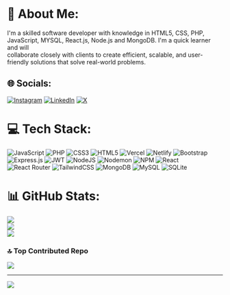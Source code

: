 # 💫 About Me:
I'm a skilled software developer with knowledge in HTML5, CSS, PHP, JavaScript, MYSQL, React.js, Node.js and MongoDB. I'm a quick learner and will<br>collaborate closely with clients to create efficient, scalable, and user-friendly solutions that solve real-world problems.


## 🌐 Socials:
[![Instagram](https://img.shields.io/badge/Instagram-%23E4405F.svg?logo=Instagram&logoColor=white)](https://instagram.com/yash_revdiwala) [![LinkedIn](https://img.shields.io/badge/LinkedIn-%230077B5.svg?logo=linkedin&logoColor=white)](https://linkedin.com/in/yash-revdiwala) [![X](https://img.shields.io/badge/X-black.svg?logo=X&logoColor=white)](https://x.com/yash_revdiwala) 

# 💻 Tech Stack:
![JavaScript](https://img.shields.io/badge/javascript-%23323330.svg?style=flat&logo=javascript&logoColor=%23F7DF1E) ![PHP](https://img.shields.io/badge/php-%23777BB4.svg?style=flat&logo=php&logoColor=white) ![CSS3](https://img.shields.io/badge/css3-%231572B6.svg?style=flat&logo=css3&logoColor=white) ![HTML5](https://img.shields.io/badge/html5-%23E34F26.svg?style=flat&logo=html5&logoColor=white) ![Vercel](https://img.shields.io/badge/vercel-%23000000.svg?style=flat&logo=vercel&logoColor=white) ![Netlify](https://img.shields.io/badge/netlify-%23000000.svg?style=flat&logo=netlify&logoColor=#00C7B7) ![Bootstrap](https://img.shields.io/badge/bootstrap-%238511FA.svg?style=flat&logo=bootstrap&logoColor=white) ![Express.js](https://img.shields.io/badge/express.js-%23404d59.svg?style=flat&logo=express&logoColor=%2361DAFB) ![JWT](https://img.shields.io/badge/JWT-black?style=flat&logo=JSON%20web%20tokens) ![NodeJS](https://img.shields.io/badge/node.js-6DA55F?style=flat&logo=node.js&logoColor=white) ![Nodemon](https://img.shields.io/badge/NODEMON-%23323330.svg?style=flat&logo=nodemon&logoColor=%BBDEAD) ![NPM](https://img.shields.io/badge/NPM-%23CB3837.svg?style=flat&logo=npm&logoColor=white) ![React](https://img.shields.io/badge/react-%2320232a.svg?style=flat&logo=react&logoColor=%2361DAFB) ![React Router](https://img.shields.io/badge/React_Router-CA4245?style=flat&logo=react-router&logoColor=white) ![TailwindCSS](https://img.shields.io/badge/tailwindcss-%2338B2AC.svg?style=flat&logo=tailwind-css&logoColor=white) ![MongoDB](https://img.shields.io/badge/MongoDB-%234ea94b.svg?style=flat&logo=mongodb&logoColor=white) ![MySQL](https://img.shields.io/badge/mysql-%2300000f.svg?style=flat&logo=mysql&logoColor=white) ![SQLite](https://img.shields.io/badge/sqlite-%2307405e.svg?style=flat&logo=sqlite&logoColor=white)
# 📊 GitHub Stats:
![](https://github-readme-stats.vercel.app/api?username=YashRevdiwala&theme=default&hide_border=false&include_all_commits=true&count_private=false)<br/>
![](https://github-readme-streak-stats.herokuapp.com/?user=YashRevdiwala&theme=default&hide_border=false)<br/>
![](https://github-readme-stats.vercel.app/api/top-langs/?username=YashRevdiwala&theme=default&hide_border=false&include_all_commits=true&count_private=false&layout=compact)

### 🔝 Top Contributed Repo
![](https://github-contributor-stats.vercel.app/api?username=YashRevdiwala&limit=5&theme=flat&combine_all_yearly_contributions=true)

---
[![](https://visitcount.itsvg.in/api?id=YashRevdiwala&icon=2&color=0)](https://visitcount.itsvg.in)

<!-- Proudly created with GPRM ( https://gprm.itsvg.in ) -->
